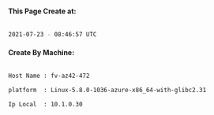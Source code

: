 
   
#### This Page Create at:

```bash

2021-07-23 - 08:46:57 UTC

```

#### Create By Machine:

```bash

Host Name : fv-az42-472

platform  : Linux-5.8.0-1036-azure-x86_64-with-glibc2.31

Ip Local  : 10.1.0.30

```

